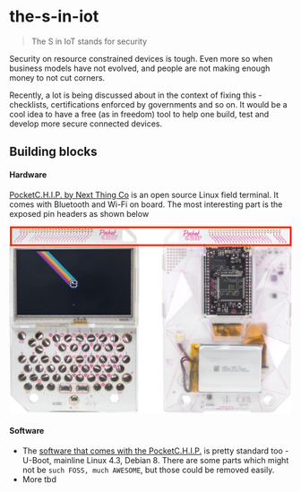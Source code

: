 # the-s-in-iot

> The S in IoT stands for security

Security on resource constrained devices is tough. Even more so when business models have not evolved, and people are not making enough money to not cut corners.

Recently, a lot is being discussed about in the context of fixing this - checklists, certifications enforced by governments and so on. It would be a cool idea to have a free (as in freedom) tool to help one build, test and develop more secure connected devices.

## Building blocks

#### Hardware

[PocketC.H.I.P. by Next Thing Co](https://github.com/NextThingCo/PocketCHIP-PCB) is an open source Linux field terminal. It comes with Bluetooth and Wi-Fi on board. The most interesting part is the exposed pin headers as shown below

![PocketC.H.I.P.](./assets/pocket-chip.png)

#### Software
- The [software that comes with the PocketC.H.I.P.](https://docs.getchip.com/pocketchip.html#license) is pretty standard too - U-Boot, mainline Linux 4.3, Debian 8. There are some parts which might not be ```such FOSS, much AWESOME```, but those could be removed easily. 
- More tbd
